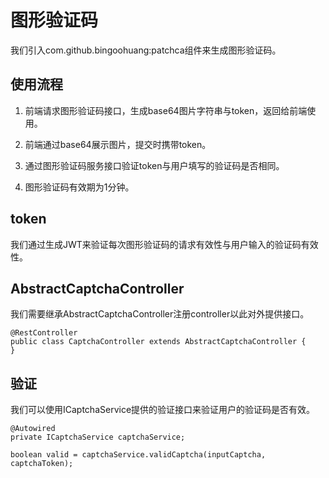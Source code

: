 # 图形验证码

我们引入com.github.bingoohuang:patchca组件来生成图形验证码。

## 使用流程

1. 前端请求图形验证码接口，生成base64图片字符串与token，返回给前端使用。

2. 前端通过base64展示图片，提交时携带token。

3. 通过图形验证码服务接口验证token与用户填写的验证码是否相同。

4. 图形验证码有效期为1分钟。

## token
我们通过生成JWT来验证每次图形验证码的请求有效性与用户输入的验证码有效性。

## AbstractCaptchaController

我们需要继承AbstractCaptchaController注册controller以此对外提供接口。


```
@RestController
public class CaptchaController extends AbstractCaptchaController {
}
```

## 验证

我们可以使用ICaptchaService提供的验证接口来验证用户的验证码是否有效。


```
@Autowired
private ICaptchaService captchaService;

boolean valid = captchaService.validCaptcha(inputCaptcha, captchaToken);
```